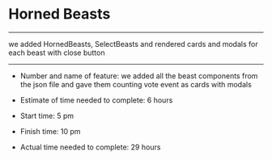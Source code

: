 # Horned Beasts
***
 we added HornedBeasts, SelectBeasts and rendered cards and modals for each beast with close button

***
* Number and name of feature: we added all the beast components from the json file and gave them counting vote event as cards with modals

* Estimate of time needed to complete: 6 hours

* Start time: 5 pm

* Finish time: 10 pm

* Actual time needed to complete: 29 hours
